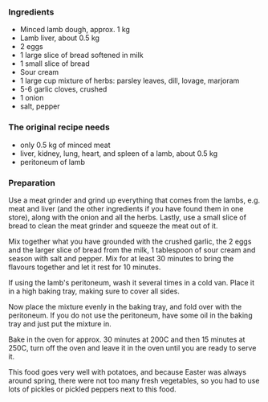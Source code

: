 
### Ingredients
- Minced lamb dough, approx. 1 kg
- Lamb liver, about 0.5 kg
- 2 eggs
- 1 large slice of bread softened in milk
- 1 small slice of bread
- Sour cream
- 1 large cup mixture of herbs: parsley leaves, dill, lovage, marjoram
- 5-6 garlic cloves, crushed
- 1 onion
- salt, pepper

### The original recipe needs
- only 0.5 kg of minced meat
- liver, kidney, lung, heart, and spleen of a lamb, about 0.5 kg
- peritoneum of lamb

### Preparation
Use a meat grinder and grind up everything that comes from the lambs, e.g. meat and liver (and the other ingredients if you have found them in one store), along with the onion and all the herbs. Lastly, use a small slice of bread to clean the meat grinder and squeeze the meat out of it.

 Mix together what you have grounded with the crushed garlic, the 2 eggs and the larger slice of bread from the milk, 1 tablespoon of sour cream and season with salt and pepper. Mix for at least 30 minutes to bring the flavours together and let it rest for 10 minutes.

 If using the lamb's peritoneum, wash it several times in a cold van. Place it in a high baking tray, making sure to cover all sides.

 Now place the mixture evenly in the baking tray, and fold over with the peritoneum. If you do not use the peritoneum, have some oil in the baking tray and just put the mixture in.

 Bake in the oven for approx. 30 minutes at 200C and then 15 minutes at 250C, turn off the oven and leave it in the oven until you are ready to serve it.

 This food goes very well with potatoes, and because Easter was always around spring, there were not too many fresh vegetables, so you had to use lots of pickles or pickled peppers next to this food. 